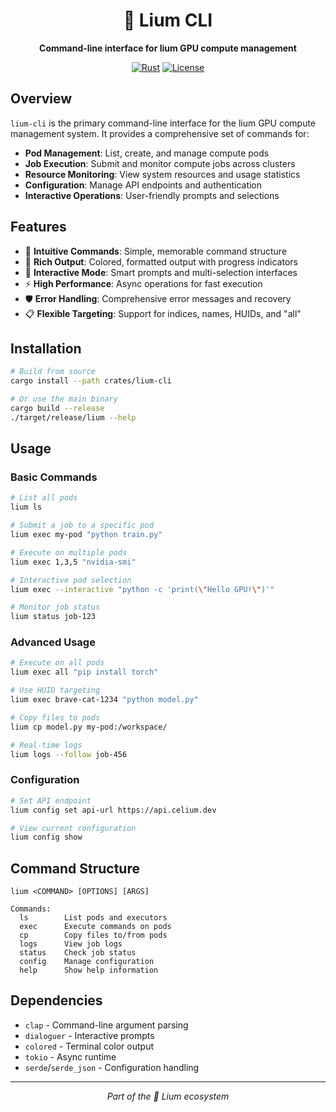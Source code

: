 <div align="center">

# 🍄 Lium CLI

**Command-line interface for lium GPU compute management**

[![Rust](https://img.shields.io/badge/Rust-1.70+-orange.svg)](https://www.rust-lang.org/)
[![License](https://img.shields.io/badge/License-MIT-blue.svg)](LICENSE)

</div>

## Overview

`lium-cli` is the primary command-line interface for the lium GPU compute management system. It provides a comprehensive set of commands for:

- **Pod Management**: List, create, and manage compute pods
- **Job Execution**: Submit and monitor compute jobs across clusters  
- **Resource Monitoring**: View system resources and usage statistics
- **Configuration**: Manage API endpoints and authentication
- **Interactive Operations**: User-friendly prompts and selections

## Features

- 🎯 **Intuitive Commands**: Simple, memorable command structure
- 🎨 **Rich Output**: Colored, formatted output with progress indicators
- 🔧 **Interactive Mode**: Smart prompts and multi-selection interfaces
- ⚡ **High Performance**: Async operations for fast execution
- 🛡️ **Error Handling**: Comprehensive error messages and recovery
- 📋 **Flexible Targeting**: Support for indices, names, HUIDs, and "all"

## Installation

```bash
# Build from source
cargo install --path crates/lium-cli

# Or use the main binary
cargo build --release
./target/release/lium --help
```

## Usage

### Basic Commands

```bash
# List all pods
lium ls

# Submit a job to a specific pod  
lium exec my-pod "python train.py"

# Execute on multiple pods
lium exec 1,3,5 "nvidia-smi"

# Interactive pod selection
lium exec --interactive "python -c 'print(\"Hello GPU!\")'"

# Monitor job status
lium status job-123
```

### Advanced Usage

```bash
# Execute on all pods
lium exec all "pip install torch"

# Use HUID targeting
lium exec brave-cat-1234 "python model.py"

# Copy files to pods
lium cp model.py my-pod:/workspace/

# Real-time logs
lium logs --follow job-456
```

### Configuration

```bash
# Set API endpoint
lium config set api-url https://api.celium.dev

# View current configuration
lium config show
```

## Command Structure

```
lium <COMMAND> [OPTIONS] [ARGS]

Commands:
  ls        List pods and executors
  exec      Execute commands on pods
  cp        Copy files to/from pods
  logs      View job logs
  status    Check job status
  config    Manage configuration
  help      Show help information
```

## Dependencies

- `clap` - Command-line argument parsing
- `dialoguer` - Interactive prompts
- `colored` - Terminal color output
- `tokio` - Async runtime
- `serde`/`serde_json` - Configuration handling

---

<div align="center">

*Part of the 🍄 Lium ecosystem*

</div> 